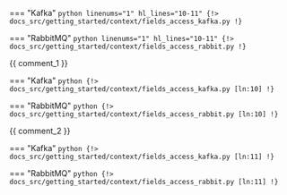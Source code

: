 === "Kafka"
    ```python linenums="1" hl_lines="10-11"
    {!> docs_src/getting_started/context/fields_access_kafka.py !}
    ```

=== "RabbitMQ"
    ```python linenums="1" hl_lines="10-11"
    {!> docs_src/getting_started/context/fields_access_rabbit.py !}
    ```

{{ comment_1 }}

=== "Kafka"
    ```python
    {!> docs_src/getting_started/context/fields_access_kafka.py [ln:10] !}
    ```

=== "RabbitMQ"
    ```python
    {!> docs_src/getting_started/context/fields_access_rabbit.py [ln:10] !}
    ```

{{ comment_2 }}

=== "Kafka"
    ```python
    {!> docs_src/getting_started/context/fields_access_kafka.py [ln:11] !}
    ```

=== "RabbitMQ"
    ```python
    {!> docs_src/getting_started/context/fields_access_rabbit.py [ln:11] !}
    ```